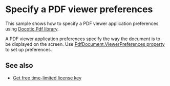 # Specify a PDF viewer preferences
This sample shows how to specify a PDF viewer application preferences using [Docotic.Pdf library](https://bitmiracle.com/pdf-library/).

A PDF viewer application preferences specify the way the document is to be displayed on the screen.
Use [PdfDocument.ViewerPreferences property](https://api.docotic.com/pdfdocument-viewerpreferences) to set up preferences.

## See also
* [Get free time-limited license key](https://bitmiracle.com/pdf-library/download)